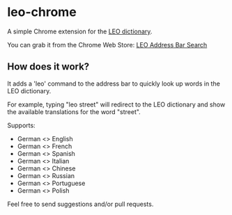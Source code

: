 leo-chrome
==========

A simple Chrome extension for the [LEO dictionary](http://dict.leo.org).

You can grab it from the Chrome Web Store: [LEO Address Bar Search](https://chrome.google.com/webstore/detail/leo-address-bar-search/lfmglodiicnghkipaijbhdmaaoomcgdd)

How does it work?
-----------------

It adds a 'leo' command to the address bar to quickly look up words in the LEO dictionary.

For example, typing "leo street" will redirect to the LEO dictionary and show the available translations for the word "street".

Supports:

* German <> English
* German <> French
* German <> Spanish
* German <> Italian
* German <> Chinese
* German <> Russian
* German <> Portuguese
* German <> Polish


Feel free to send suggestions and/or pull requests.
